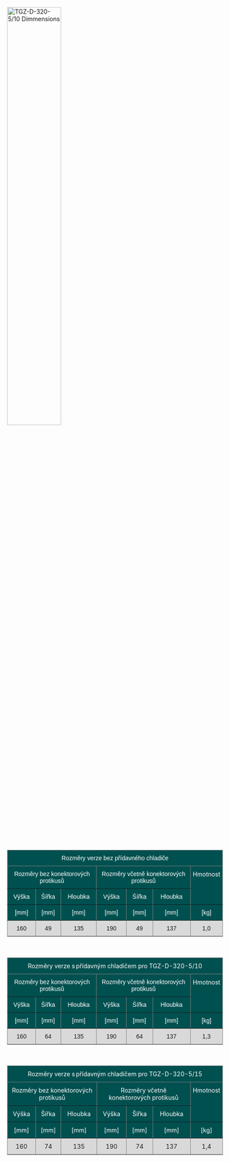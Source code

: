 <!--## Rozměry zařízení-->
<img src="../../img/dim.png" alt="TGZ-D-320-5/10 Dimmensions" style="width:50%;">

<style type="text/css">
.tg  {border-collapse:collapse;border-spacing:0;}
.tg td{border-color:black;border-style:solid;border-width:1px;font-family:Arial, sans-serif;font-size:14px;
  overflow:hidden;padding:5px 6px;word-break:normal;}
.tg th{border-color:black;border-style:solid;border-width:1px;font-family:Arial, sans-serif;font-size:14px;
  font-weight:normal;overflow:hidden;padding:5px 6px;word-break:normal;}
.tg .tg-2ozh{background-color:#005050;border-color:inherit;color:#ffffff;text-align:center;vertical-align:top}
.tg .tg-lf36{background-color:#d9d9d9;border-color:inherit;text-align:center;vertical-align:top}
.tg .tg-ukim{background-color:#005050;border-color:inherit;color:#ffffff;font-family:inherit;text-align:center;vertical-align:top}
</style>
<table class="tg">
<thead>
  <tr>
    <th class="tg-2ozh" colspan="7">Rozměry verze bez přídavného chladiče </th>
  </tr>
</thead>
<tbody>
  <tr>
    <td class="tg-2ozh" colspan="3">Rozměry bez konektorových protikusů </td>
    <td class="tg-2ozh" colspan="3">Rozměry včetně konektorových protikusů </td>
    <td class="tg-ukim" rowspan="2">Hmotnost </td>
  </tr>
  <tr>
    <td class="tg-2ozh">Výška </td>
    <td class="tg-2ozh">Šířka </td>
    <td class="tg-2ozh">Hloubka </td>
    <td class="tg-2ozh">Výška </td>
    <td class="tg-2ozh">Šířka </td>
    <td class="tg-2ozh">Hloubka </td>
  </tr>
  <tr>
    <td class="tg-2ozh">[mm] </td>
    <td class="tg-2ozh">[mm] </td>
    <td class="tg-2ozh">[mm] </td>
    <td class="tg-2ozh">[mm] </td>
    <td class="tg-2ozh">[mm] </td>
    <td class="tg-2ozh">[mm] </td>
    <td class="tg-2ozh">[kg] </td>
  </tr>
  <tr>
    <td class="tg-lf36">160 </td>
    <td class="tg-lf36">49 </td>
    <td class="tg-lf36">135 </td>
    <td class="tg-lf36">190 </td>
    <td class="tg-lf36">49 </td>
    <td class="tg-lf36">137 </td>
    <td class="tg-lf36">1,0 </td>
  </tr>
</tbody>
</table>

<br>

<style type="text/css">
.tg  {border-collapse:collapse;border-spacing:0;}
.tg td{border-color:black;border-style:solid;border-width:1px;font-family:Arial, sans-serif;font-size:14px;
  overflow:hidden;padding:10px 5px;word-break:normal;}
.tg th{border-color:black;border-style:solid;border-width:1px;font-family:Arial, sans-serif;font-size:14px;
  font-weight:normal;overflow:hidden;padding:10px 5px;word-break:normal;}
.tg .tg-2ozh{background-color:#005050;border-color:inherit;color:#ffffff;text-align:center;vertical-align:top}
.tg .tg-lf36{background-color:#d9d9d9;border-color:inherit;text-align:center;vertical-align:top}
.tg .tg-ukim{background-color:#005050;border-color:inherit;color:#ffffff;font-family:inherit;text-align:center;vertical-align:top}
</style>
<table class="tg">
<thead>
  <tr>
    <th class="tg-ukim" colspan="7">Rozměry verze s přídavným chladičem pro TGZ-D-320-5/10</th>
  </tr>
</thead>
<tbody>
  <tr>
    <td class="tg-2ozh" colspan="3">Rozměry bez konektorových protikusů </td>
    <td class="tg-2ozh" colspan="3">Rozměry včetně konektorových protikusů </td>
    <td class="tg-ukim" rowspan="2">Hmotnost </td>
  </tr>
  <tr>
    <td class="tg-2ozh">Výška </td>
    <td class="tg-2ozh">Šířka </td>
    <td class="tg-2ozh">Hloubka </td>
    <td class="tg-2ozh">Výška </td>
    <td class="tg-2ozh">Šířka </td>
    <td class="tg-2ozh">Hloubka </td>
  </tr>
  <tr>
    <td class="tg-2ozh">[mm] </td>
    <td class="tg-2ozh">[mm] </td>
    <td class="tg-2ozh">[mm] </td>
    <td class="tg-2ozh">[mm] </td>
    <td class="tg-2ozh">[mm] </td>
    <td class="tg-2ozh">[mm] </td>
    <td class="tg-2ozh">[kg] </td>
  </tr>
  <tr>
    <td class="tg-lf36">160 </td>
    <td class="tg-lf36">64</td>
    <td class="tg-lf36">135 </td>
    <td class="tg-lf36">190 </td>
    <td class="tg-lf36">64</td>
    <td class="tg-lf36">137 </td>
    <td class="tg-lf36">1,3</td>
  </tr>
</tbody>
</table>

<br>

<style type="text/css">
.tg  {border-collapse:collapse;border-spacing:0;}
.tg td{border-color:black;border-style:solid;border-width:1px;font-family:Arial, sans-serif;font-size:14px;
  overflow:hidden;padding:10px 5px;word-break:normal;}
.tg th{border-color:black;border-style:solid;border-width:1px;font-family:Arial, sans-serif;font-size:14px;
  font-weight:normal;overflow:hidden;padding:10px 5px;word-break:normal;}
.tg .tg-my6f{background-color:#d9d9d9;border-color:inherit;font-family:inherit;text-align:center;vertical-align:top}
.tg .tg-ukim{background-color:#005050;border-color:inherit;color:#ffffff;font-family:inherit;text-align:center;vertical-align:top}
</style>
<table class="tg">
<thead>
  <tr>
    <th class="tg-ukim" colspan="7">Rozměry verze s přídavným chladičem pro TGZ-D-320-5/15</th>
  </tr>
</thead>
<tbody>
  <tr>
    <td class="tg-ukim" colspan="3">Rozměry bez konektorových protikusů </td>
    <td class="tg-ukim" colspan="3">Rozměry včetně konektorových protikusů </td>
    <td class="tg-ukim" rowspan="2">Hmotnost </td>
  </tr>
  <tr>
    <td class="tg-ukim">Výška </td>
    <td class="tg-ukim">Šířka </td>
    <td class="tg-ukim">Hloubka </td>
    <td class="tg-ukim">Výška </td>
    <td class="tg-ukim">Šířka </td>
    <td class="tg-ukim">Hloubka </td>
  </tr>
  <tr>
    <td class="tg-ukim">[mm] </td>
    <td class="tg-ukim">[mm] </td>
    <td class="tg-ukim">[mm] </td>
    <td class="tg-ukim">[mm] </td>
    <td class="tg-ukim">[mm] </td>
    <td class="tg-ukim">[mm] </td>
    <td class="tg-ukim">[kg] </td>
  </tr>
  <tr>
    <td class="tg-my6f">160 </td>
    <td class="tg-my6f">74</td>
    <td class="tg-my6f">135 </td>
    <td class="tg-my6f">190 </td>
    <td class="tg-my6f">74</td>
    <td class="tg-my6f">137 </td>
    <td class="tg-my6f">1,4</td>
  </tr>
</tbody>
</table>